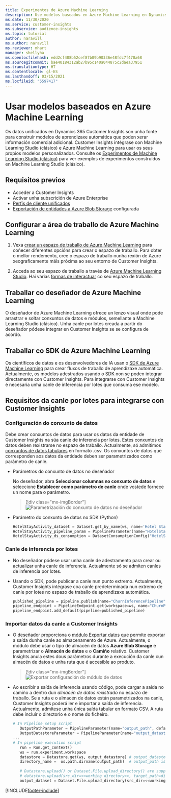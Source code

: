 ```yaml
---
title: Experimentos de Azure Machine Learning
description: Use modelos baseados en Azure Machine Learning en Dynamics 365 Customer Insights.
ms.date: 11/30/2020
ms.service: customer-insights
ms.subservice: audience-insights
ms.topic: tutorial
author: naravill
ms.author: naravill
ms.reviewer: mhart
manager: shellyha
ms.openlocfilehash: edd2cf488b52cef87b09b90336e48fdc7f470a68
ms.sourcegitcommit: bae40184312ab27b95c140a044875c2daea37951
ms.translationtype: HT
ms.contentlocale: gl-ES
ms.lasthandoff: 03/15/2021
ms.locfileid: "5597417"
---
```

# <a name="use-azure-machine-learning-based-models"></a>Usar modelos baseados en Azure Machine Learning

Os datos unificados en Dynamics 365 Customer Insights son unha fonte para construír modelos de aprendizaxe automática que poden xerar información comercial adicional. Customer Insights intégrase con Machine Learning Studio (clásico) e Azure Machine Learning para usar os seus propios modelos personalizados. Consulte os [Experimentos de Machine Learning Studio (clásico)](machine-learning-studio-experiments.md) para ver exemplos de experimentos construídos en Machine Learning Studio (clásico). 

## <a name="prerequisites"></a>Requisitos previos

- Acceder a Customer Insights
- Activar unha subscrición de Azure Enterprise
- [Perfís de cliente unificados](data-unification.md)
- [Exportación de entidades a Azure Blob Storage](export-azure-blob-storage.md) configurada

## <a name="set-up-azure-machine-learning-workspace"></a>Configurar a área de traballo de Azure Machine Learning

1. Vexa [crear un espazo de traballo de Azure Machine Learning](/azure/machine-learning/concept-workspace#-create-a-workspace) para coñecer diferentes opcións para crear o espazo de traballo. Para obter o mellor rendemento, cree o espazo de traballo nunha rexión de Azure xeograficamente máis próxima ao seu entorno de Customer Insights.

1. Acceda ao seu espazo de traballo a través de [Azure Machine Learning Studio](https://ml.azure.com/). Hai varias [formas de interactuar](/azure/machine-learning/concept-workspace#tools-for-workspace-interaction) co seu espazo de traballo.

## <a name="work-with-azure-machine-learning-designer"></a>Traballar co deseñador de Azure Machine Learning

O deseñador de Azure Machine Learning ofrece un lenzo visual onde pode arrastrar e soltar conxuntos de datos e módulos, semellante a Machine Learning Studio (clásico). Unha canle por lotes creada a partir do deseñador pódese integrar en Customer Insights se se configura de acordo. 
   
## <a name="working-with-azure-machine-learning-sdk"></a>Traballar co SDK de Azure Machine Learning

Os científicos de datos e os desenvolvedores de IA usan o [SDK de Azure Machine Learning](/python/api/overview/azure/ml/?preserve-view=true&view=azure-ml-py) para crear fluxos de traballo de aprendizaxe automática. Actualmente, os modelos adestrados usando o SDK non se poden integrar directamente con Customer Insights. Para integrarse con Customer Insights é necesaria unha canle de inferencia por lotes que consuma ese modelo.

## <a name="batch-pipeline-requirements-to-integrate-with-customer-insights"></a>Requisitos da canle por lotes para integrarse con Customer Insights

### <a name="dataset-configuration"></a>Configuración do conxunto de datos

Debe crear conxuntos de datos para usar os datos da entidade de Customer Insights na súa canle de inferencia por lotes. Estes conxuntos de datos deben rexistrarse no espazo de traballo. Actualmente, só admitimos [conxuntos de datos tabulares](/azure/machine-learning/how-to-create-register-datasets#tabulardataset) en formato .csv. Os conxuntos de datos que corresponden aos datos da entidade deben ser parametrizados como parámetro de canle.
   
* Parámetros do conxunto de datos no deseñador
   
     No deseñador, abra **Seleccionar columnas no conxunto de datos** e seleccione **Establecer como parámetro de canle** onde vostede fornece un nome para o parámetro.

     > [!div class="mx-imgBorder"]
     > ![Parametrización do conxunto de datos no deseñador](media/intelligence-designer-dataset-parameters.png "Parametrización do conxunto de datos no deseñador")
   
* Parámetro do conxunto de datos no SDK (Python)
   
   ```python
   HotelStayActivity_dataset = Dataset.get_by_name(ws, name='Hotel Stay Activity Data')
   HotelStayActivity_pipeline_param = PipelineParameter(name="HotelStayActivity_pipeline_param", default_value=HotelStayActivity_dataset)
   HotelStayActivity_ds_consumption = DatasetConsumptionConfig("HotelStayActivity_dataset", HotelStayActivity_pipeline_param)
   ```

### <a name="batch-inference-pipeline"></a>Canle de inferencia por lotes
  
* No deseñador pódese usar unha canle de adestramento para crear ou actualizar unha canle de inferencia. Actualmente só se admiten canles de inferencia por lotes.

* Usando o SDK, pode publicar a canle nun punto extremo. Actualmente, Customer Insights intégrase coa canle predeterminada nun extremo de canle por lotes no espazo de traballo de aprendizaxe automática.
   
   ```python
   published_pipeline = pipeline.publish(name="ChurnInferencePipeline", description="Published Churn Inference pipeline")
   pipeline_endpoint = PipelineEndpoint.get(workspace=ws, name="ChurnPipelineEndpoint") 
   pipeline_endpoint.add_default(pipeline=published_pipeline)
   ```

### <a name="import-pipeline-data-into-customer-insights"></a>Importar datos da canle a Customer Insights

* O deseñador proporciona o [módulo Exportar datos](/azure/machine-learning/algorithm-module-reference/export-data) que permite exportar a saída dunha canle ao almacenamento de Azure. Actualmente, o módulo debe usar o tipo de almacén de datos **Azure Blob Storage** e parametrizar o **Almacén de datos** e o **Camiño** relativo. Customer Insights anula estes dous parámetros durante a execución da canle cun almacén de datos e unha ruta que é accesible ao produto.
   > [!div class="mx-imgBorder"]
   > ![Exportar configuración do módulo de datos](media/intelligence-designer-importdata.png "Exportar configuración do módulo de datos")
   
* Ao escribir a saída de inferencia usando código, pode cargar a saída no camiño a dentro dun *almacén de datos rexistrado* no espazo de traballo. Se a ruta e o almacén de datos están parametrizados na canle, Customer Insights poderá ler e importar a saída de inferencia. Actualmente, admítese unha única saída tabular en formato CSV. A ruta debe incluír o directorio e o nome do ficheiro.

   ```python
   # In Pipeline setup script
      OutputPathParameter = PipelineParameter(name="output_path", default_value="HotelChurnOutput/HotelChurnOutput.csv")
      OutputDatastoreParameter = PipelineParameter(name="output_datastore", default_value="workspaceblobstore")
   ...
   # In pipeline execution script
      run = Run.get_context()
      ws = run.experiment.workspace
      datastore = Datastore.get(ws, output_datastore) # output_datastore is parameterized
      directory_name =  os.path.dirname(output_path)  # output_path is parameterized.
      
      # Datastore.upload() or Dataset.File.upload_directory() are supported methods to uplaod the data
      # datastore.upload(src_dir=<<working directory>>, target_path=directory_name, overwrite=False, show_progress=True)
      output_dataset = Dataset.File.upload_directory(src_dir=<<working directory>>, target = (datastore, directory_name)) # Remove trailing "/" from directory_name
   ```


[!INCLUDE[footer-include](../includes/footer-banner.md)]